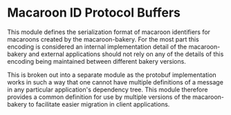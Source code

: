 # Macaroon ID Protocol Buffers

This module defines the serialization format of macaroon identifiers for
macaroons created by the macaroon-bakery. For the most part this encoding
is considered an internal implementation detail of the macaroon-bakery
and external applications should not rely on any of the details of this
encoding being maintained between different bakery versions.

This is broken out into a separate module as the protobuf implementation
works in such a way that one cannot have multiple definitions of a
message in any particular application's dependency tree. This module
therefore provides a common definition for use by multiple versions of
the macaroon-bakery to facilitate easier migration in client applications.
